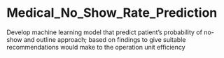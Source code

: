 # Medical_No_Show_Rate_Prediction
 Develop machine learning model that predict patient’s probability of no-show and outline approach; based on  findings to give suitable recommendations would make to the operation unit efficiency
